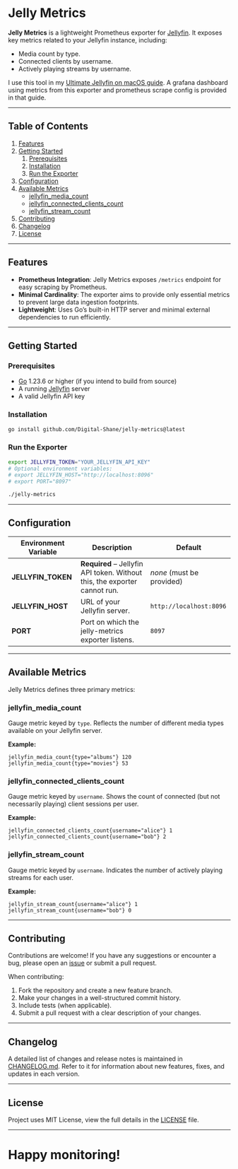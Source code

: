 # Jelly Metrics

**Jelly Metrics** is a lightweight Prometheus exporter for [Jellyfin](https://jellyfin.org/). It exposes key metrics
related to your Jellyfin instance, including:

* Media count by type.
* Connected clients by username.
* Actively playing streams by username.

I use this tool in my [Ultimate Jellyfin on macOS guide](https://github.com/Digital-Shane/jellyfin-on-macos?tab=readme-ov-file#monitoring).
A grafana dashboard using metrics from this exporter and prometheus scrape config is provided in that guide. 

---

## Table of Contents

1. [Features](#features)
2. [Getting Started](#getting-started)
   1. [Prerequisites](#prerequisites)
   2. [Installation](#installation)
   3. [Run the Exporter](#run-the-exporter)
3. [Configuration](#configuration)
4. [Available Metrics](#available-metrics)
   * [jellyfin_media_count](#jellyfin_media_count)
   * [jellyfin_connected_clients_count](#jellyfin_connected_clients_count)
   * [jellyfin_stream_count](#jellyfin_stream_count)
5. [Contributing](#contributing)
6. [Changelog](#changelog)
7. [License](#license)

---

## Features

- **Prometheus Integration**: Jelly Metrics exposes `/metrics` endpoint for easy scraping by Prometheus.
- **Minimal Cardinality**: The exporter aims to provide only essential metrics to prevent large data ingestion footprints.
- **Lightweight**: Uses Go’s built-in HTTP server and minimal external dependencies to run efficiently.

---

## Getting Started

### Prerequisites

- [Go](https://go.dev/) 1.23.6 or higher (if you intend to build from source)
- A running [Jellyfin](https://jellyfin.org/) server
- A valid Jellyfin API key

### Installation

```bash
go install github.com/Digital-Shane/jelly-metrics@latest
```

### Run the Exporter

```bash
export JELLYFIN_TOKEN="YOUR_JELLYFIN_API_KEY"
# Optional environment variables:
# export JELLYFIN_HOST="http://localhost:8096"
# export PORT="8097"

./jelly-metrics
```

---

## Configuration

| Environment Variable | Description                                                               | Default                      |
|----------------------|---------------------------------------------------------------------------|------------------------------|
| **JELLYFIN_TOKEN**   | **Required** – Jellyfin API token. Without this, the exporter cannot run. | *none* (must be provided)    |
| **JELLYFIN_HOST**    | URL of your Jellyfin server.                                              | `http://localhost:8096`      |
| **PORT**             | Port on which the jelly-metrics exporter listens.                         | `8097`                       |

---

## Available Metrics

Jelly Metrics defines three primary metrics:

### jellyfin_media_count

Gauge metric keyed by `type`. Reflects the number of different media types available on your Jellyfin server.

**Example:**
```
jellyfin_media_count{type="albums"} 120
jellyfin_media_count{type="movies"} 53
```

### jellyfin_connected_clients_count

Gauge metric keyed by `username`. Shows the count of connected (but not necessarily playing) client sessions per user.

**Example:**
```
jellyfin_connected_clients_count{username="alice"} 1
jellyfin_connected_clients_count{username="bob"} 2
```

### jellyfin_stream_count

Gauge metric keyed by `username`. Indicates the number of actively playing streams for each user.

**Example:**
```
jellyfin_stream_count{username="alice"} 1
jellyfin_stream_count{username="bob"} 0
```

---

## Contributing

Contributions are welcome! If you have any suggestions or encounter a bug, please open an [issue](https://github.com/your-org/jelly-metrics/issues)
or submit a pull request.

When contributing:

1. Fork the repository and create a new feature branch.
2. Make your changes in a well-structured commit history.
3. Include tests (when applicable).
4. Submit a pull request with a clear description of your changes.

---

## Changelog

A detailed list of changes and release notes is maintained in [CHANGELOG.md](./CHANGELOG.md). Refer to it for information
about new features, fixes, and updates in each version.

---

## License

Project uses MIT License, view the full details in the [LICENSE](./LICENSE) file.

---

# Happy monitoring!
